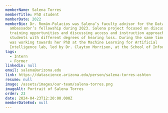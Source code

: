 ```yaml
---
memberName: Salena Torres
memberTitle: PhD student
memberDate: 2022
memberBio: Dr. Román-Palacios was Salena’s faculty advisor for the Data Science
  ambassador’s fellowship during 2023. Salena project focused on discussing
  training opportunities and discussing access and instruction approaches for
  students with different degrees of hearing loss. During the same time, Salena
  was working towards her PhD at the Machine Learning for Artificial
  Intelligence lab, led by Dr. Clayton Morrison, at the School of Information.
tags:
  - Intern
  - Former
linkedin: null
email: salena@arizona.edu
link: https://datascience.arizona.edu/person/salena-torres-ashton
resume: null
image: /assets/images/our-team/salena-torres.png
imageAlt: Portrait of Salena Torres
order: 23
date: 2024-04-23T12:20:00.000Z
memberDateEnd: null
---
```

